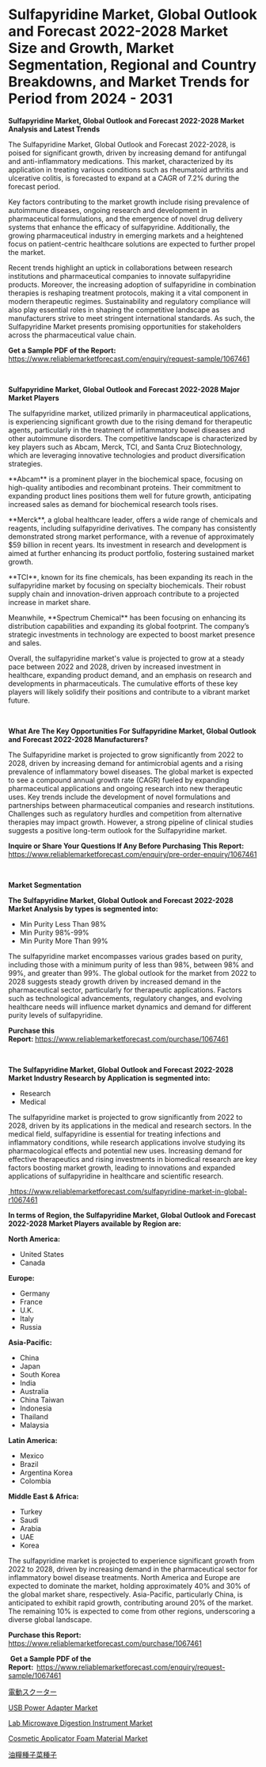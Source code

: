 <p><h1>Sulfapyridine Market, Global Outlook and Forecast 2022-2028 Market Size and Growth, Market Segmentation, Regional and Country Breakdowns, and Market Trends for Period from 2024 -  2031</h1></p><p><strong>Sulfapyridine Market, Global Outlook and Forecast 2022-2028 Market Analysis and Latest Trends</strong></p>
<p><p>The Sulfapyridine Market, Global Outlook and Forecast 2022-2028, is poised for significant growth, driven by increasing demand for antifungal and anti-inflammatory medications. This market, characterized by its application in treating various conditions such as rheumatoid arthritis and ulcerative colitis, is forecasted to expand at a CAGR of 7.2% during the forecast period. </p><p>Key factors contributing to the market growth include rising prevalence of autoimmune diseases, ongoing research and development in pharmaceutical formulations, and the emergence of novel drug delivery systems that enhance the efficacy of sulfapyridine. Additionally, the growing pharmaceutical industry in emerging markets and a heightened focus on patient-centric healthcare solutions are expected to further propel the market.</p><p>Recent trends highlight an uptick in collaborations between research institutions and pharmaceutical companies to innovate sulfapyridine products. Moreover, the increasing adoption of sulfapyridine in combination therapies is reshaping treatment protocols, making it a vital component in modern therapeutic regimes. Sustainability and regulatory compliance will also play essential roles in shaping the competitive landscape as manufacturers strive to meet stringent international standards. As such, the Sulfapyridine Market presents promising opportunities for stakeholders across the pharmaceutical value chain.</p></p>
<p><strong>Get a Sample PDF of the Report:&nbsp;</strong> <a href="https://www.reliablemarketforecast.com/enquiry/request-sample/1067461">https://www.reliablemarketforecast.com/enquiry/request-sample/1067461</a></p>
<p>&nbsp;</p>
<p><strong>Sulfapyridine Market, Global Outlook and Forecast 2022-2028 Major Market Players</strong></p>
<p><p>The sulfapyridine market, utilized primarily in pharmaceutical applications, is experiencing significant growth due to the rising demand for therapeutic agents, particularly in the treatment of inflammatory bowel diseases and other autoimmune disorders. The competitive landscape is characterized by key players such as Abcam, Merck, TCI, and Santa Cruz Biotechnology, which are leveraging innovative technologies and product diversification strategies.</p><p>**Abcam** is a prominent player in the biochemical space, focusing on high-quality antibodies and recombinant proteins. Their commitment to expanding product lines positions them well for future growth, anticipating increased sales as demand for biochemical research tools rises.</p><p>**Merck**, a global healthcare leader, offers a wide range of chemicals and reagents, including sulfapyridine derivatives. The company has consistently demonstrated strong market performance, with a revenue of approximately $59 billion in recent years. Its investment in research and development is aimed at further enhancing its product portfolio, fostering sustained market growth.</p><p>**TCI**, known for its fine chemicals, has been expanding its reach in the sulfapyridine market by focusing on specialty biochemicals. Their robust supply chain and innovation-driven approach contribute to a projected increase in market share.</p><p>Meanwhile, **Spectrum Chemical** has been focusing on enhancing its distribution capabilities and expanding its global footprint. The company’s strategic investments in technology are expected to boost market presence and sales.</p><p>Overall, the sulfapyridine market's value is projected to grow at a steady pace between 2022 and 2028, driven by increased investment in healthcare, expanding product demand, and an emphasis on research and developments in pharmaceuticals. The cumulative efforts of these key players will likely solidify their positions and contribute to a vibrant market future.</p></p>
<p>&nbsp;</p>
<p><strong>What Are The Key Opportunities For Sulfapyridine Market, Global Outlook and Forecast 2022-2028 Manufacturers?</strong></p>
<p><p>The Sulfapyridine market is projected to grow significantly from 2022 to 2028, driven by increasing demand for antimicrobial agents and a rising prevalence of inflammatory bowel diseases. The global market is expected to see a compound annual growth rate (CAGR) fueled by expanding pharmaceutical applications and ongoing research into new therapeutic uses. Key trends include the development of novel formulations and partnerships between pharmaceutical companies and research institutions. Challenges such as regulatory hurdles and competition from alternative therapies may impact growth. However, a strong pipeline of clinical studies suggests a positive long-term outlook for the Sulfapyridine market.</p></p>
<p><strong>Inquire or Share Your Questions If Any Before Purchasing This Report:</strong> <a href="https://www.reliablemarketforecast.com/enquiry/pre-order-enquiry/1067461">https://www.reliablemarketforecast.com/enquiry/pre-order-enquiry/1067461</a></p>
<p>&nbsp;</p>
<p><strong>Market Segmentation</strong></p>
<p><strong>The Sulfapyridine Market, Global Outlook and Forecast 2022-2028 Market Analysis by types is segmented into:</strong></p>
<p><ul><li>Min Purity Less Than 98%</li><li>Min Purity 98%-99%</li><li>Min Purity More Than 99%</li></ul></p>
<p><p>The sulfapyridine market encompasses various grades based on purity, including those with a minimum purity of less than 98%, between 98% and 99%, and greater than 99%. The global outlook for the market from 2022 to 2028 suggests steady growth driven by increased demand in the pharmaceutical sector, particularly for therapeutic applications. Factors such as technological advancements, regulatory changes, and evolving healthcare needs will influence market dynamics and demand for different purity levels of sulfapyridine.</p></p>
<p><strong>Purchase this Report:&nbsp;</strong><a href="https://www.reliablemarketforecast.com/purchase/1067461">https://www.reliablemarketforecast.com/purchase/1067461</a></p>
<p>&nbsp;</p>
<p><strong>The Sulfapyridine Market, Global Outlook and Forecast 2022-2028 Market Industry Research by Application is segmented into:</strong></p>
<p><ul><li>Research</li><li>Medical</li></ul></p>
<p><p>The sulfapyridine market is projected to grow significantly from 2022 to 2028, driven by its applications in the medical and research sectors. In the medical field, sulfapyridine is essential for treating infections and inflammatory conditions, while research applications involve studying its pharmacological effects and potential new uses. Increasing demand for effective therapeutics and rising investments in biomedical research are key factors boosting market growth, leading to innovations and expanded applications of sulfapyridine in healthcare and scientific research.</p></p>
<p><a href="https://www.reliablemarketforecast.com/sulfapyridine-market-in-global-r1067461">&nbsp;https://www.reliablemarketforecast.com/sulfapyridine-market-in-global-r1067461</a></p>
<p><strong>In terms of Region, the Sulfapyridine Market, Global Outlook and Forecast 2022-2028 Market Players available by Region are:</strong></p>
<p>
    <p> <strong> North America: </strong>
        <ul>
            <li>United States</li>
            <li>Canada</li>
        </ul>
        </p> 
    <p> <strong> Europe: </strong>
        <ul>
            <li>Germany</li>
            <li>France</li>
            <li>U.K.</li>
            <li>Italy</li>
            <li>Russia</li>
        </ul>
        </p> 
    <p> <strong> Asia-Pacific: </strong>
        <ul>
            <li>China</li>
            <li>Japan</li>
            <li>South Korea</li>
            <li>India</li>
            <li>Australia</li>
            <li>China Taiwan</li>
            <li>Indonesia</li>
            <li>Thailand</li>
            <li>Malaysia</li>
        </ul>
        </p> 
    <p> <strong> Latin America: </strong>
        <ul>
            <li>Mexico</li>
            <li>Brazil</li>
            <li>Argentina Korea</li>
            <li>Colombia</li>
        </ul>
        </p> 
    <p> <strong> Middle East & Africa: </strong>
        <ul>
            <li>Turkey</li>
            <li>Saudi</li>
            <li>Arabia</li>
            <li>UAE</li>
            <li>Korea</li>
        </ul>
    </p>
    </p>
<p><p>The sulfapyridine market is projected to experience significant growth from 2022 to 2028, driven by increasing demand in the pharmaceutical sector for inflammatory bowel disease treatments. North America and Europe are expected to dominate the market, holding approximately 40% and 30% of the global market share, respectively. Asia-Pacific, particularly China, is anticipated to exhibit rapid growth, contributing around 20% of the market. The remaining 10% is expected to come from other regions, underscoring a diverse global landscape.</p></p>
<p><strong>Purchase this Report: </strong><a href="https://www.reliablemarketforecast.com/purchase/1067461">https://www.reliablemarketforecast.com/purchase/1067461</a></p>
<p>&nbsp;<strong>Get a Sample PDF of the Report:&nbsp;&nbsp;</strong><a href="https://www.reliablemarketforecast.com/enquiry/request-sample/1067461">https://www.reliablemarketforecast.com/enquiry/request-sample/1067461</a></p>
<p><strong></strong></p>
<p><p><a href="https://medium.com/@anabellewintheiser/%E6%AC%A1%E3%81%AE%E6%96%87%E7%AB%A0%E3%82%92%E6%97%A5%E6%9C%AC%E8%AA%9E%E3%81%AB%E7%BF%BB%E8%A8%B3%E3%81%97%E3%81%A6%E3%81%8F%E3%81%A0%E3%81%95%E3%81%84-%E8%A3%BD%E5%93%81%E3%82%BF%E3%82%A4%E3%83%97-%E3%82%A2%E3%83%97%E3%83%AA%E3%82%B1%E3%83%BC%E3%82%B7%E3%83%A7%E3%83%B3-%E5%9C%B0%E5%9F%9F-%E4%BC%81%E6%A5%AD%E5%88%A5%E3%81%AE%E3%82%B0%E3%83%AD%E3%83%BC%E3%83%90%E3%83%AB%E9%9B%BB%E5%8B%95%E3%82%B9%E3%82%AF%E3%83%BC%E3%82%BF%E3%83%BC%E3%83%9E%E3%83%BC%E3%82%B1%E3%83%83%E3%83%88-%E7%94%A3%E6%A5%AD%E3%82%BB%E3%82%B0%E3%83%A1%E3%83%B3%E3%83%88%E8%A6%8B%E9%80%9A%E3%81%97-%E5%B8%82%E5%A0%B4%E8%A9%95%E4%BE%A1-%E7%AB%B6%E4%BA%89%E7%8A%B6%E6%B3%81-%E3%83%88%E3%83%AC%E3%83%B3%E3%83%89-%E3%81%8A%E3%82%88%E3%81%B3%E4%BA%88%E6%B8%AC-2024%E5%B9%B4-f9e613e447de">電動スクーター</a></p><p><a href="https://medium.com/@jeniw10236654655/usb-power-adapter-market-global-market-share-and-ranking-overall-sales-and-demand-forecast-2024-d3bb0531c37f">USB Power Adapter Market</a></p><p><a href="https://issuu.com/reportprime-2/docs/lab-microwave-digestion-instrument-_c544dcceb751d6">Lab Microwave Digestion Instrument Market</a></p><p><a href="https://issuu.com/reportprime-2/docs/cosmetic-applicator-foam-material-m_ee36a401bc7536">Cosmetic Applicator Foam Material Market</a></p><p><a href="https://medium.com/@vadkqfca47/%E6%B2%B9%E8%84%82%E7%94%A8%E7%A8%AE%E5%AD%90%E5%B8%82%E5%A0%B4%E3%81%AE%E3%83%8A%E3%83%93%E3%82%B2%E3%83%BC%E3%82%B7%E3%83%A7%E3%83%B3-2024%E5%B9%B4%E3%81%8B%E3%82%892031%E5%B9%B4%E3%81%BE%E3%81%A7%E3%81%AE%E5%B0%82%E9%96%80%E5%AE%B6%E5%88%86%E6%9E%90%E3%81%A8%E5%B8%82%E5%A0%B4%E4%BA%88%E6%B8%AC-e39ce9ed1f10">油糧種子菜種子</a></p></p>